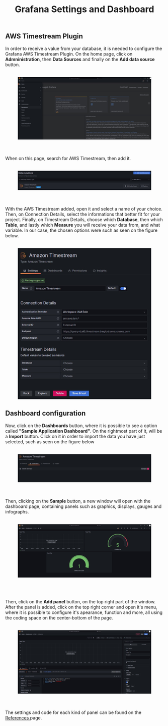 <!DOCTYPE html>
<html lang="en">
<head>
<meta charset="UTF-8">
</head>
<body>
<header>
  <h1>Grafana Settings and Dashboard</h1>
</header>
<main>
  <section>
    <h2>AWS Timestream Plugin</h2>
    <article>
      <p>
       In order to receive a value from your database, it is needed to configure the Grafana AWS Timestream Plugin. On the home page, click on <strong>Admninistration</strong>, then <strong>Data Sources</strong> and finally on the <strong>Add data source</strong> button. <br><br>
        <figure>
          <img src="https://github.com/Thiago5B/Projeto_IoT-SE/blob/main/img/grafana_1.jpg">
        </figure>
        <br><br>When on this page, search for AWS Timestream, then add it. <br><br>
        <figure>
          <img src="https://github.com/Thiago5B/Projeto_IoT-SE/blob/main/img/grafana_2.jpg">
        </figure>
        <br><br>
      With the AWS Timestream added, open it and select a name of your choice. Then, on Connection Details, select the informations that better fit for your project. Finally, on Timestream Details, choose which <strong>Database</strong>, then which <strong>Table</strong>, and lastly which <strong>Measure</strong> you will receive your data from, and what variable. In our case, the chosen options were such as seen on the figure below. <br><br>
        <figure>
          <img src="https://github.com/Thiago5B/Projeto_IoT-SE/blob/main/img/grafana_3.jpg">
        </figure>
      </p>
      <h2>Dashboard configuration</h2>
      <p>
      Now, click on the <strong>Dashboards</strong> button, where it is possible to see a option called <strong>"Sample Application Dashboard"</strong>. On the rightmost part of it, will be a <strong>Import</strong> button. Click on it in order to import the data you have just selected, such as seen on the figure below<br><br>
        <figure>
           <img src="https://github.com/Thiago5B/Projeto_IoT-SE/blob/main/img/grafana_4.jpg">
        </figure>
      <br><br>
      Then, clicking on the <strong>Sample</strong> button, a new window will open with the dashboard page, containing panels such as graphics, displays, gauges and infographs. <br><br>
        <figure>
           <img src="https://github.com/Thiago5B/Projeto_IoT-SE/blob/main/img/grafana_5.jpg">
        </figure>
        <br><br><br>
        Then, click on the <strong>Add panel</strong> button, on the top right part of the window. After the panel is added, click on the top right corner and open it's menu, where it is possible to configure it's apearance, function and more, all using the coding space on the center-bottom of the page. <br><br>
        <figure>
           <img src="https://github.com/Thiago5B/Projeto_IoT-SE/blob/main/img/grafana_6.jpg">
        </figure>
        <br><br>The settings and code for each kind of panel can be found on the <a href="https://github.com/Thiago5B/Projeto_IoT-SE/blob/main/English/References.md"> References </a> page.
      </p>
    </article>
  </section>
</main>
</body>
</html>

